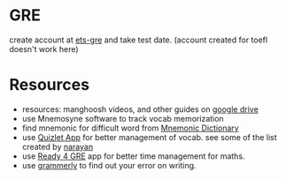 # GRE

create account at [ets-gre](https://www.ets.org/gre) and take test date. (account created for toefl doesn't work here)


# Resources
  - resources: manghoosh videos, and other guides on [google drive](https://drive.google.com/drive/folders/0B0zR7rzRuLQMTHhTcDdKUXctblk)
  - use Mnemosyne software to track vocab memorization
  - find mnemonic for difficult word from [Mnemonic Dictionary](https://mnemonicdictionary.com/)
  - use [Quizlet App](https://quizlet.com/) for better management of vocab. see some of the list created by [narayan](https://quizlet.com/narayan_kandel)
  - use [Ready 4 GRE](https://play.google.com/store/apps/details?id=com.LTGExamPracticePlatform.Prep4GRE&hl=en&gl=US) app for better time management for maths.
  - use [grammerly](https://app.grammarly.com/) to find out your error on writing.
